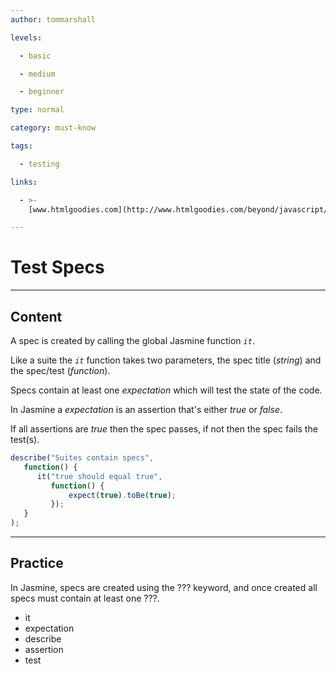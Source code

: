 ```yaml
---
author: tommarshall

levels:

  - basic

  - medium

  - beginner

type: normal

category: must-know

tags:

  - testing

links:

  - >-
    [www.htmlgoodies.com](http://www.htmlgoodies.com/beyond/javascript/js-ref/testing-dom-events-using-jquery-and-jasmine-2.0.html){website}

---
```


# Test Specs

---

## Content

A spec is created by calling the global Jasmine function _`it`_.

Like a suite the _`it`_ function takes two parameters, the spec title (_string_) and the spec/test (_function_).

Specs contain at least one _expectation_ which will test the state of the code.

In Jasmine a _expectation_ is an assertion that's either _true_ or _false_.

If all assertions are _true_ then the spec passes, if not then the spec fails the test(s).

```JavaScript
describe("Suites contain specs",
   function() {
      it("true should equal true",
         function() {
             expect(true).toBe(true);
         });
   }
);
```

---

## Practice

In Jasmine, specs are created using the ??? keyword, and once created all specs must contain at least one ???.

- it
- expectation
- describe
- assertion
- test
